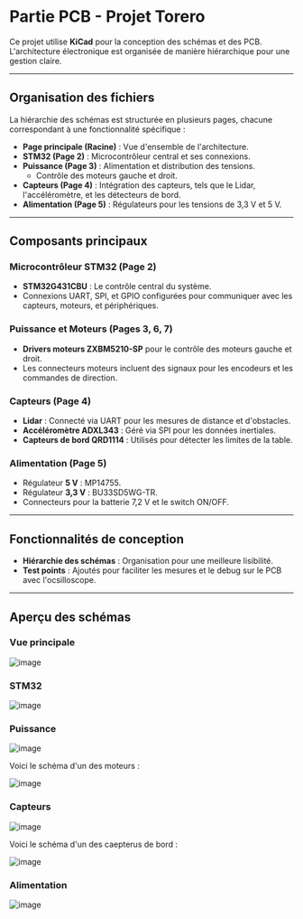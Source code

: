 # Partie PCB - Projet Torero

Ce projet utilise **KiCad** pour la conception des schémas et des PCB. L'architecture électronique est organisée de manière hiérarchique pour une gestion claire.

---

##  Organisation des fichiers
La hiérarchie des schémas est structurée en plusieurs pages, chacune correspondant à une fonctionnalité spécifique :

- **Page principale (Racine)** : Vue d'ensemble de l'architecture.
- **STM32 (Page 2)** : Microcontrôleur central et ses connexions.
- **Puissance (Page 3)** : Alimentation et distribution des tensions.
  - Contrôle des moteurs gauche et droit.
- **Capteurs (Page 4)** : Intégration des capteurs, tels que le Lidar, l'accéléromètre, et les détecteurs de bord.
- **Alimentation (Page 5)** : Régulateurs pour les tensions de 3,3 V et 5 V.

---

## Composants principaux

### **Microcontrôleur STM32** (Page 2)
- **STM32G431CBU** : Le contrôle central du système.
- Connexions UART, SPI, et GPIO configurées pour communiquer avec les capteurs, moteurs, et périphériques.

### **Puissance et Moteurs** (Pages 3, 6, 7)
- **Drivers moteurs ZXBM5210-SP** pour le contrôle des moteurs gauche et droit.
- Les connecteurs moteurs incluent des signaux pour les encodeurs et les commandes de direction.

### **Capteurs** (Page 4)
- **Lidar** : Connecté via UART pour les mesures de distance et d'obstacles.
- **Accéléromètre ADXL343** : Géré via SPI pour les données inertiales.
- **Capteurs de bord QRD1114** : Utilisés pour détecter les limites de la table.

### **Alimentation** (Page 5)
- Régulateur **5 V** : MP14755.
- Régulateur **3,3 V** : BU33SD5WG-TR.
- Connecteurs pour la batterie 7,2 V et le switch ON/OFF.

---

## Fonctionnalités de conception
- **Hiérarchie des schémas** : Organisation pour une meilleure lisibilité.
- **Test points** : Ajoutés pour faciliter les mesures et le debug sur le PCB avec l'ocsilloscope.

---

## Aperçu des schémas

### Vue principale
![image](https://github.com/user-attachments/assets/d5b51745-18c6-4a9c-8f8e-032a793fdd09)

### STM32
![image](https://github.com/user-attachments/assets/89c283f3-68ce-4b55-bbaf-cb2c9a038328)

### Puissance
![image](https://github.com/user-attachments/assets/c1104057-1ae1-49f7-af87-efd100b9e126)

Voici le schéma d'un des moteurs :

![image](https://github.com/user-attachments/assets/ee2cc9cb-104b-4208-a33a-d1947327ecfc)

### Capteurs
![image](https://github.com/user-attachments/assets/a33f190a-a8d4-418a-b449-527e2fc9abad)

Voici le schéma d'un des caepterus de bord :

![image](https://github.com/user-attachments/assets/9b12c729-1bf5-4a62-af90-fe520a7cc88e)

### Alimentation
![image](https://github.com/user-attachments/assets/f5ae0c31-2263-4cc9-9992-8436d3f53350)


